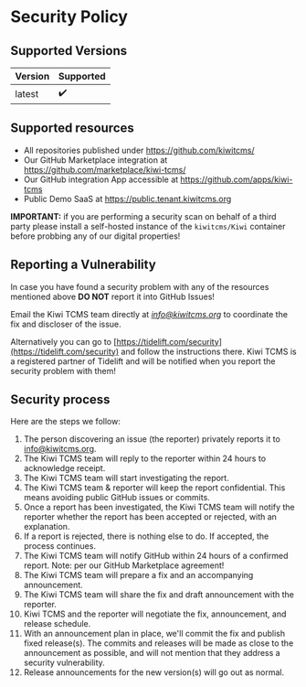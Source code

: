 # Security Policy

## Supported Versions

| Version | Supported          |
| ------- | ------------------ |
| latest  | :heavy_check_mark: |

## Supported resources

- All repositories published under https://github.com/kiwitcms/
- Our GitHub Marketplace integration at https://github.com/marketplace/kiwi-tcms/
- Our GitHub integration App accessible at https://github.com/apps/kiwi-tcms
- Public Demo SaaS at https://public.tenant.kiwitcms.org


**IMPORTANT:** if you are performing a security scan on behalf of a third party
please install a self-hosted instance of the `kiwitcms/Kiwi` container before
probbing any of our digital properties!


## Reporting a Vulnerability

In case you have found a security problem with any of the resources mentioned
above **DO NOT** report it into GitHub Issues!

Email the Kiwi TCMS team directly at *info@kiwitcms.org* to coordinate the fix
and discloser of the issue.


Alternatively you can go to
[https://tidelift.com/security](https://tidelift.com/security)
and follow the instructions there. Kiwi TCMS is a registered partner of Tidelift
and will be notified when you report the security problem with them!


## Security process

Here are the steps we follow:

1. The person discovering an issue (the reporter) privately reports it to info@kiwitcms.org.
1. The Kiwi TCMS team will reply to the reporter within 24 hours to acknowledge receipt.
1. The Kiwi TCMS team will start investigating the report.
1. The Kiwi TCMS team & reporter will keep the report confidential.
   This means avoiding public GitHub issues or commits.
1. Once a report has been investigated, the Kiwi TCMS team will notify the reporter whether
   the report has been accepted or rejected, with an explanation.
1. If a report is rejected, there is nothing else to do. If accepted, the process continues.
1. The Kiwi TCMS team will notify GitHub within 24 hours of a confirmed report.
   Note: per our GitHub Marketplace agreement!
1. The Kiwi TCMS team will prepare a fix and an accompanying announcement.
1. The Kiwi TCMS team will share the fix and draft announcement with the reporter.
1. Kiwi TCMS and the reporter will negotiate the fix, announcement, and release schedule.
1. With an announcement plan in place, we'll commit the fix and publish fixed release(s).
   The commits and releases will be made as close to the announcement as possible, and
   will not mention that they address a security vulnerability.
1. Release announcements for the new version(s) will go out as normal.
